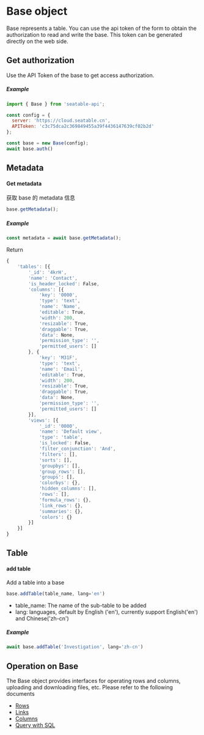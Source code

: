 # Base object

Base represents a table. You can use the api token of the form to obtain the authorization to read and write the base. This token can be generated directly on the web side.


## Get authorization

Use the API Token of the base to get access authorization.

##### Example

```javascript
import { Base } from 'seatable-api';

const config = {
  server: 'https://cloud.seatable.cn',
  APIToken: 'c3c75dca2c369849455a39f4436147639cf02b2d'
};

const base = new Base(config);
await base.auth()
```

## Metadata

#### Get metadata

获取 base 的 metadata 信息

```javascript
base.getMetadata();
```

##### Example

```javascript
const metadata = await base.getMetadata();
```

Return

```javascript
{
	'tables': [{
		'_id': '4krH',
		'name': 'Contact',
		'is_header_locked': False,
		'columns': [{
			'key': '0000',
			'type': 'text',
			'name': 'Name',
			'editable': True,
			'width': 200,
			'resizable': True,
			'draggable': True,
			'data': None,
			'permission_type': '',
			'permitted_users': []
		}, {
			'key': 'M31F',
			'type': 'text',
			'name': 'Email',
			'editable': True,
			'width': 200,
			'resizable': True,
			'draggable': True,
			'data': None,
			'permission_type': '',
			'permitted_users': []
		}],
		'views': [{
			'_id': '0000',
			'name': 'Default view',
			'type': 'table',
			'is_locked': False,
			'filter_conjunction': 'And',
			'filters': [],
			'sorts': [],
			'groupbys': [],
			'group_rows': [],
			'groups': [],
			'colorbys': {},
			'hidden_columns': [],
			'rows': [],
			'formula_rows': {},
			'link_rows': {},
			'summaries': {},
			'colors': {}
		}]
	}]
}
```

## Table

#### add table

Add a table into a base

```javascript
base.addTable(table_name, lang='en')
```

* table_name: The name of the sub-table to be added
* lang: languages, default by English ('en'), currently support English('en') and Chinese('zh-cn')

##### Example

```javascript
await base.addTable('Investigation', lang='zh-cn')
```

## Operation on Base

The Base object provides interfaces for operating rows and columns, uploading and downloading files, etc. Please refer to the following documents

* [Rows](rows.md)
* [Links](links.md)
* [Columns](columns.md)
* [Query with SQL](query.md)


